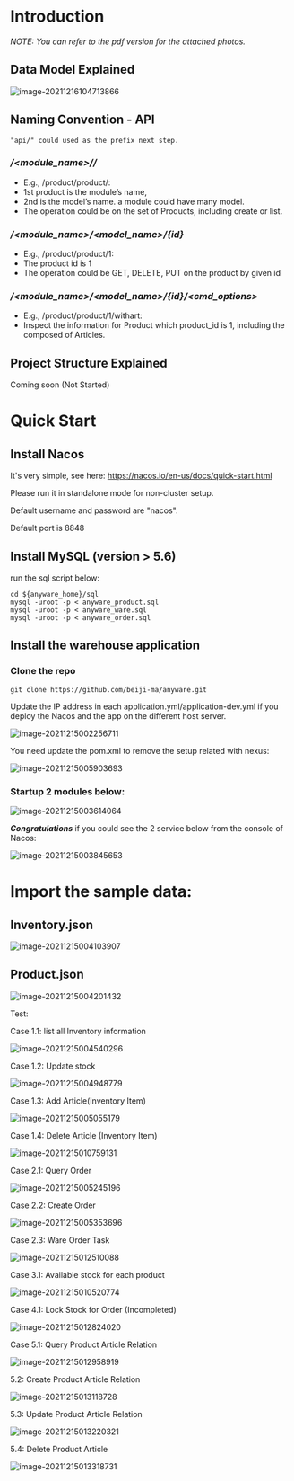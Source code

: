 

# Introduction 

*NOTE: You can refer to the pdf version for the attached photos.*

## Data Model Explained

![image-20211216104713866](docs/assets/image-20211216104713866.png)



## Naming Convention - API

```
"api/" could used as the prefix next step.
```



### */<module_name>/<modelname>/*

- E.g., /product/product/: 
- 1st product is the module’s name, 
- 2nd is the model’s name. a module could have many model.
- The operation could be on the set of Products, including create or list.



### */<module_name>/<model_name>/{id}*

- E.g., /product/product/1: 
- The product id is 1
- The operation could be GET, DELETE, PUT on the product by given id



### */<module_name>/<model_name>/{id}/<cmd_options>*

- E.g., /product/product/1/withart: 
- Inspect the information for Product which product_id is 1, including the composed of Articles.



## Project Structure Explained

Coming soon (Not Started)

# **Quick Start**



## Install Nacos

It's very simple, see here: https://nacos.io/en-us/docs/quick-start.html

Please run it in standalone mode for non-cluster setup.

Default username and password are "nacos".

Default port is 8848



## Install MySQL (version > 5.6)

run the sql script below:

```
cd ${anyware_home}/sql
mysql -uroot -p < anyware_product.sql
mysql -uroot -p < anyware_ware.sql
mysql -uroot -p < anyware_order.sql

```



## Install the warehouse application

### Clone the repo

```
git clone https://github.com/beiji-ma/anyware.git
```

Update the IP address in each application.yml/application-dev.yml if you deploy the Nacos and the app on the different host server.

![image-20211215002256711](docs/assets/image-20211215002256711.png)

You need update the pom.xml to remove the setup related with nexus:



![image-20211215005903693](docs/assets/image-20211215005903693.png)



### Startup 2 modules below:

![image-20211215003614064](docs/assets/image-20211215003614064.png)



***Congratulations*** if you could see the 2 service below from the console of Nacos:

![image-20211215003845653](docs/assets/image-20211215003845653.png)



# Import the sample data:



## Inventory.json

![image-20211215004103907](docs/assets/image-20211215004103907.png)



## Product.json

![image-20211215004201432](docs/assets/image-20211215004201432.png)



Test:



Case 1.1: list all Inventory information



![image-20211215004540296](docs/assets/image-20211215004540296.png)



Case 1.2: Update stock



![image-20211215004948779](docs/assets/image-20211215004948779.png)



Case 1.3: Add Article(Inventory Item)



![image-20211215005055179](docs/assets/image-20211215005055179.png)



Case 1.4: Delete Article (Inventory Item)

![image-20211215010759131](docs/assets/image-20211215010759131.png)





Case 2.1: Query Order

![image-20211215005245196](docs/assets/image-20211215005245196.png)



Case 2.2: Create Order



![image-20211215005353696](docs/assets/image-20211215005353696.png)



Case 2.3: Ware Order Task



![image-20211215012510088](docs/assets/image-20211215012510088.png)



Case 3.1: Available stock for each product



![image-20211215010520774](docs/assets/image-20211215010520774.png)



Case 4.1: Lock Stock for Order (Incompleted)

![image-20211215012824020](docs/assets/image-20211215012824020.png)



Case 5.1: Query Product Article Relation

![image-20211215012958919](docs/assets/image-20211215012958919.png)



5.2: Create Product Article Relation



![image-20211215013118728](docs/assets/image-20211215013118728.png)



5.3: Update Product Article Relation

![image-20211215013220321](docs/assets/image-20211215013220321.png)



5.4: Delete Product Article



![image-20211215013318731](docs/assets/image-20211215013318731.png)
